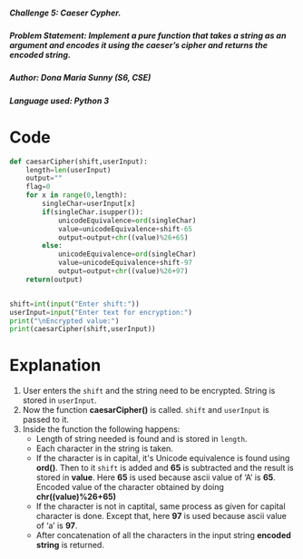 ##### Challenge 5: Caeser Cypher.
##### Problem Statement: Implement a pure function that takes a string as an argument and encodes it using the caeser’s cipher and returns the encoded string.
##### Author: Dona Maria Sunny (S6, CSE)
##### Language used: Python 3
# Code
```python
def caesarCipher(shift,userInput):
    length=len(userInput)
    output=""
    flag=0
    for x in range(0,length):
        singleChar=userInput[x]
        if(singleChar.isupper()):
            unicodeEquivalence=ord(singleChar)
            value=unicodeEquivalence+shift-65
            output=output+chr((value)%26+65)
        else:
            unicodeEquivalence=ord(singleChar)
            value=unicodeEquivalence+shift-97
            output=output+chr((value)%26+97)
    return(output)


shift=int(input("Enter shift:"))
userInput=input("Enter text for encryption:")
print("\nEncrypted value:")
print(caesarCipher(shift,userInput))


```
# Explanation
1. User enters the ```shift``` and the string need to be encrypted. String is stored in ```userInput```.
2. Now the function **caesarCipher()** is called. ```shift``` and ```userInput``` is passed to it.
3. Inside the function the following happens:
   * Length of string needed is found and is stored in ```length```.
   * Each character in the string is taken.
   * If the character is in capital, it's Unicode equivalence is found using **ord()**. Then to it ```shift``` is added and **65** is subtracted and the result is stored in **value**. 
     Here **65** is used because ascii value of ‘A’ is **65**.
     Encoded value of the character obtained by doing **chr((value)%26+65)**
   * If the character is not in captital, same process as given for capital character is done. Except that, here **97** is used because ascii value of ‘a’ is **97**.
   * After concatenation of all the characters in the input string **encoded string** is returned.
